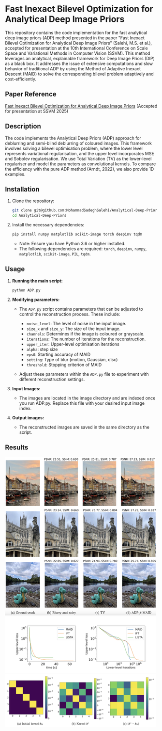 # Fast Inexact Bilevel Optimization for Analytical Deep Image Priors

This repository contains the code implementation for the fast analytical deep image priors (ADP) method presented in the paper "Fast Inexact Bilevel Optimization for Analytical Deep Image Priors" (Salehi, M.S. et al.), accepted for presentation at the 10th International Conference on Scale Space and Variational Methods in Computer Vision (SSVM). This method leverages an analytical, explainable framework for Deep Image Priors (DIP) as a black box. It addresses the issue of extensive computations and slow behavior of traditional ADP by using the Method of Adaptive Inexact Descent (MAID) to solve the corresponding bilevel problem adaptively and cost-efficiently.

## Paper Reference

[Fast Inexact Bilevel Optimization for Analytical Deep Image Priors](https://arxiv.org/pdf/2502.09758) (Accepted for presentation at SSVM 2025)


## Description

The code implements the Analytical Deep Priors (ADP) approach for deblurring and semi-blind deblurring of coloured images. This framework involves solving a bilevel optimisation problem, where the lower level represents variational regularisation, and the upper level incorporates MSE and Sobolev regularisation. We use Total Variation (TV) as the lower-level regulariser and model the parameters as convolutional kernels. To compare the efficiency with the pure ADP method (Arndt, 2022), we also provide 1D examples.

## Installation

1.  Clone the repository:

    ```bash
    git clone git@github.com:MohammadSadeghSalehi/Analytical-Deep-Priors.git
    cd Analytical-Deep-Priors
    ```

2.  Install the necessary dependencies:

    ```bash
    pip install numpy matplotlib scikit-image torch deepinv tqdm
    ```
    * Note: Ensure you have Python 3.6 or higher installed.
    * The following dependencies are required: `torch`, `deepinv`, `numpy`, `matplotlib`, `scikit-image`, `PIL`, `tqdm`.

## Usage

1.  **Running the main script:**

    ```bash
    python ADP.py
    ```

2.  **Modifying parameters:**

    * The `ADP.py` script contains parameters that can be adjusted to control the reconstruction process. These include:
        * `noise_level`: The level of noise in the input image.
        * `size_x` and `size_y`: The size of the input image.
        * `channels`: Determines if the image is coloured or grayscale.
        * `iterations`: The number of iterations for the reconstruction.
        * `upper_iter`: Upper-level optimisation iterations
        * `alpha`: step size
        * `eps0`: Starting accuracy of MAID
        * `setting`: Type of blur (motion, Gaussian, disc)
        * `threshold`: Stopping criterion of MAID

    * Adjust these parameters within the `ADP.py` file to experiment with different reconstruction settings.

3.  **Input Images:**
    * The images are located in the image directory and are indexed once you run ADP.py. Replace this file with your desired input image index.
4.  **Output images:**
    * The reconstructed images are saved in the same directory as the script.

## Results
<img src="Results/ADP.png" alt="Deblurred image result" width="500">

<img src="Results/curve.png" alt="Deblurred image result" width="500">

<img src="Results/kernel.png" alt="Deblurred image result" width="500">
